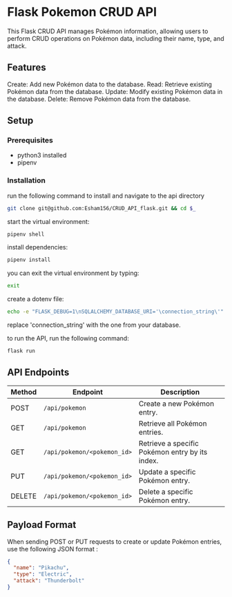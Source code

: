 # Flask Pokemon CRUD API

This Flask CRUD API manages Pokémon information, allowing users to perform CRUD operations on Pokémon data, including their name, type, and attack.

## Features
Create: Add new Pokémon data to the database.
Read: Retrieve existing Pokémon data from the database.
Update: Modify existing Pokémon data in the database.
Delete: Remove Pokémon data from the database.

## Setup

### Prerequisites

- python3 installed
- pipenv

### Installation

run the following command to install and navigate to the api directory

```bash 
git clone git@github.com:Esham156/CRUD_API_flask.git && cd $_
```

start the virtual environment:
```bash
pipenv shell
```
install dependencies:
```bash
pipenv install
```
you can exit the virtual environment by typing:
```bash
exit
```
create a dotenv file:
```bash
echo -e "FLASK_DEBUG=1\nSQLALCHEMY_DATABASE_URI='\connection_string\'" > .env
```
replace 'connection_string' with the one from your database.

to run the API, run the following command:
```bash
flask run
```
## API Endpoints
| Method | Endpoint                             |Description                            |
| ------ | ------------------------------------ | -------------------------------------- |
| POST   | `/api/pokemon`                       | Create a new Pokémon entry.             |
| GET    | `/api/pokemon`                       | Retrieve all Pokémon entries.           |
| GET    | `/api/pokemon/<pokemon_id>`          | Retrieve a specific Pokémon entry by its index. |
| PUT    | `/api/pokemon/<pokemon_id>`          | Update a specific Pokémon entry.        |
| DELETE | `/api/pokemon/<pokemon_id>`          | Delete a specific Pokémon entry.        |


## Payload Format
When sending POST or PUT requests to create or update Pokémon entries, use the following JSON format :
```json
{
  "name": "Pikachu",
  "type": "Electric",
  "attack": "Thunderbolt"
}

```